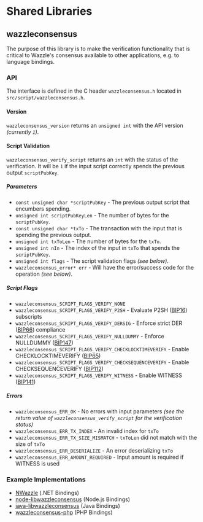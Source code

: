 Shared Libraries
================

## wazzleconsensus

The purpose of this library is to make the verification functionality that is critical to Wazzle's consensus available to other applications, e.g. to language bindings.

### API

The interface is defined in the C header `wazzleconsensus.h` located in `src/script/wazzleconsensus.h`.

#### Version

`wazzleconsensus_version` returns an `unsigned int` with the API version *(currently `1`)*.

#### Script Validation

`wazzleconsensus_verify_script` returns an `int` with the status of the verification. It will be `1` if the input script correctly spends the previous output `scriptPubKey`.

##### Parameters
- `const unsigned char *scriptPubKey` - The previous output script that encumbers spending.
- `unsigned int scriptPubKeyLen` - The number of bytes for the `scriptPubKey`.
- `const unsigned char *txTo` - The transaction with the input that is spending the previous output.
- `unsigned int txToLen` - The number of bytes for the `txTo`.
- `unsigned int nIn` - The index of the input in `txTo` that spends the `scriptPubKey`.
- `unsigned int flags` - The script validation flags *(see below)*.
- `wazzleconsensus_error* err` - Will have the error/success code for the operation *(see below)*.

##### Script Flags
- `wazzleconsensus_SCRIPT_FLAGS_VERIFY_NONE`
- `wazzleconsensus_SCRIPT_FLAGS_VERIFY_P2SH` - Evaluate P2SH ([BIP16](https://github.com/wazzle/bips/blob/master/bip-0016.mediawiki)) subscripts
- `wazzleconsensus_SCRIPT_FLAGS_VERIFY_DERSIG` - Enforce strict DER ([BIP66](https://github.com/wazzle/bips/blob/master/bip-0066.mediawiki)) compliance
- `wazzleconsensus_SCRIPT_FLAGS_VERIFY_NULLDUMMY` - Enforce NULLDUMMY ([BIP147](https://github.com/wazzle/bips/blob/master/bip-0147.mediawiki))
- `wazzleconsensus_SCRIPT_FLAGS_VERIFY_CHECKLOCKTIMEVERIFY` - Enable CHECKLOCKTIMEVERIFY ([BIP65](https://github.com/wazzle/bips/blob/master/bip-0065.mediawiki))
- `wazzleconsensus_SCRIPT_FLAGS_VERIFY_CHECKSEQUENCEVERIFY` - Enable CHECKSEQUENCEVERIFY ([BIP112](https://github.com/wazzle/bips/blob/master/bip-0112.mediawiki))
- `wazzleconsensus_SCRIPT_FLAGS_VERIFY_WITNESS` - Enable WITNESS ([BIP141](https://github.com/wazzle/bips/blob/master/bip-0141.mediawiki))

##### Errors
- `wazzleconsensus_ERR_OK` - No errors with input parameters *(see the return value of `wazzleconsensus_verify_script` for the verification status)*
- `wazzleconsensus_ERR_TX_INDEX` - An invalid index for `txTo`
- `wazzleconsensus_ERR_TX_SIZE_MISMATCH` - `txToLen` did not match with the size of `txTo`
- `wazzleconsensus_ERR_DESERIALIZE` - An error deserializing `txTo`
- `wazzleconsensus_ERR_AMOUNT_REQUIRED` - Input amount is required if WITNESS is used

### Example Implementations
- [NWazzle](https://github.com/NicolasDorier/NWazzle/blob/master/NWazzle/Script.cs#L814) (.NET Bindings)
- [node-libwazzleconsensus](https://github.com/bitpay/node-libwazzleconsensus) (Node.js Bindings)
- [java-libwazzleconsensus](https://github.com/dexX7/java-libwazzleconsensus) (Java Bindings)
- [wazzleconsensus-php](https://github.com/Bit-Wasp/wazzleconsensus-php) (PHP Bindings)
